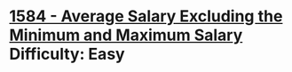 # [1584 - Average Salary Excluding the Minimum and Maximum Salary](https://leetcode.com/problems/average-salary-excluding-the-minimum-and-maximum-salary/) </br> Difficulty: Easy